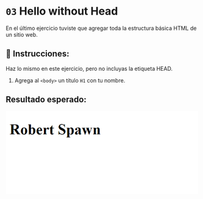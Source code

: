 # `03` Hello without Head

En el último ejercicio tuviste que agregar toda la estructura básica HTML de un sitio web.

## 📝 Instrucciones:

Haz lo mismo en este ejercicio, pero no incluyas la etiqueta HEAD.

1. Agrega al `<body>` un título `H1` con tu nombre.

## Resultado esperado:

![Link url](../../.learn/assets/03-hello-without-head.png?raw=true)
